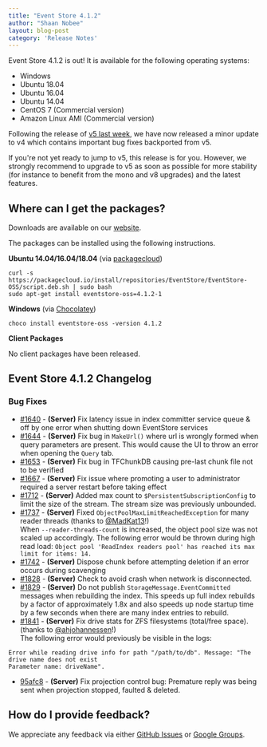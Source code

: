 ```yaml
---
title: "Event Store 4.1.2"
author: "Shaan Nobee"
layout: blog-post
category: 'Release Notes'
---
```


Event Store 4.1.2 is out! It is available for the following operating systems:

- Windows
- Ubuntu 18.04
- Ubuntu 16.04
- Ubuntu 14.04
- CentOS 7 (Commercial version)
- Amazon Linux AMI (Commercial version)

Following the release of [v5 last week](https://eventstore.org/blog/20190218/event-store-5.0.0-release/), we have now released a minor update to v4 which contains important bug fixes backported from v5.

If you're not yet ready to jump to v5, this release is for you. However, we strongly recommend to upgrade to v5 as soon as possible for more stability (for instance to benefit from the mono and v8 upgrades) and the latest features.

## Where can I get the packages?

Downloads are available on our [website](https://eventstore.org/downloads/).

The packages can be installed using the following instructions.

**Ubuntu 14.04/16.04/18.04** (via [packagecloud](https://packagecloud.io/EventStore/EventStore-OSS))

```
curl -s https://packagecloud.io/install/repositories/EventStore/EventStore-OSS/script.deb.sh | sudo bash
sudo apt-get install eventstore-oss=4.1.2-1
```

**Windows** (via [Chocolatey](https://chocolatey.org/packages/eventstore-oss/))

```
choco install eventstore-oss -version 4.1.2
```

**Client Packages**  

No client packages have been released.

## Event Store 4.1.2 Changelog

### Bug Fixes
* [#1640](https://github.com/EventStore/EventStore/pull/1640) - **(Server)** Fix latency issue in index committer service queue & off by one error when shutting down EventStore services
* [#1644](https://github.com/EventStore/EventStore/pull/1644) - **(Server)** Fix bug in `MakeUrl()` where url is wrongly formed when query parameters are present. This would cause the UI to throw an error when opening the `Query` tab.
* [#1653](https://github.com/EventStore/EventStore/pull/1653) - **(Server)** Fix bug in TFChunkDB causing pre-last chunk file not to be verified
* [#1667](https://github.com/EventStore/EventStore/pull/1667) - **(Server)** Fix issue where promoting a user to administrator required a server restart before taking effect
* [#1712](https://github.com/EventStore/EventStore/pull/1712) - **(Server)** Added max count to `$PersistentSubscriptionConfig` to limit the size of the stream. The stream size was previously unbounded.
* [#1737](https://github.com/EventStore/EventStore/pull/1737) - **(Server)** Fixed `ObjectPoolMaxLimitReachedException` for many reader threads (thanks to [@MadKat13](https://github.com/MadKat13)!)  
When `--reader-threads-count` is increased, the object pool size was not scaled up accordingly. The following error would be thrown during high read load:
`Object pool 'ReadIndex readers pool' has reached its max limit for items: 14.`
* [#1742](https://github.com/EventStore/EventStore/pull/1742) - **(Server)** Dispose chunk before attempting deletion if an error occurs during scavenging
* [#1828](https://github.com/EventStore/EventStore/pull/1828) - **(Server)** Check to avoid crash when network is disconnected.
* [#1829](https://github.com/EventStore/EventStore/pull/1829) - **(Server)** Do not publish `StorageMessage.EventCommitted` messages when rebuilding the index. This speeds up full index rebuilds by a factor of approximately 1.8x and also speeds up node startup time by a few seconds when there are many index entries to rebuild.
* [#1841](https://github.com/EventStore/EventStore/pull/1841) - **(Server)** Fix drive stats for ZFS filesystems (total/free space). (thanks to [@ahjohannessen](https://github.com/ahjohannessen)!)  
The following error would previously be visible in the logs:
```
Error while reading drive info for path "/path/to/db". Message: "The drive name does not exist
Parameter name: driveName".
```
* [95afc8](https://github.com/EventStore/EventStore/commits/95afc86b057125ff1c79d0a01b91168841c0f0e5) - **(Server)** Fix projection control bug: Premature reply was being sent when projection stopped, faulted & deleted.

## How do I provide feedback?

We appreciate any feedback via either [GitHub Issues](https://github.com/EventStore/EventStore) or [Google Groups](https://groups.google.com/forum/#!forum/event-store).
